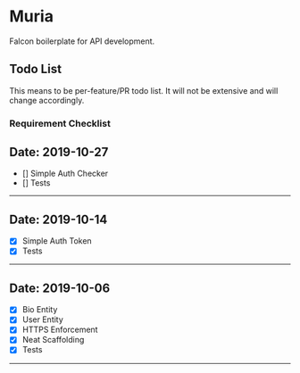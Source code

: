 Muria 
=====
Falcon boilerplate for API development.

Todo List
---------
This means to be per-feature/PR todo list. 
It will not be extensive and will change
accordingly.

### Requirement Checklist
Date: 2019-10-27
---
- [] Simple Auth Checker
- [] Tests
---
Date: 2019-10-14
---
- [x] Simple Auth Token
- [x] Tests
---
Date: 2019-10-06
---
- [x] Bio Entity      
- [x] User Entity
- [x] HTTPS Enforcement
- [x] Neat Scaffolding
- [x] Tests
---
